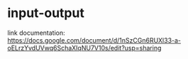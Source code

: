 # input-output
link documentation: https://docs.google.com/document/d/1nSzCGn6RUXl33-a-oELrzYvdUVwq6SchaXIqNU7V10s/edit?usp=sharing

